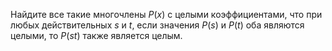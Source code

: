 Найдите все такие многочлены $P(x)$ с целыми коэффициентами, что при любых действительных $s$ и $t$, если значения $P(s)$ и $P(t)$ оба являются целыми, то $P(st)$ также является целым.